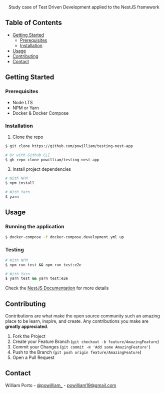 <br />
<p align="center">
  <p align="center">
    Study case of Test Driven Development applied to the NestJS framework
  </p>
</p>

## Table of Contents

- [Getting Started](#getting-started)
  - [Prerequisites](#prerequisites)
  - [Installation](#installation)
- [Usage](#usage)
- [Contributing](#contributing)
- [Contact](#contact)

## Getting Started

### Prerequisites

- Node LTS
- NPM or Yarn
- Docker & Docker Compose

### Installation

1. Clone the repo

```sh
$ git clone https://github.com/powilliam/testing-nest-app

# Or with Github CLI
$ gh repo clone powilliam/testing-nest-app
```

3. Install project dependencies

```sh
# With NPM
$ npm install

# With Yarn
$ yarn
```

## Usage

### Running the application

```sh
$ docker-compose -f docker-compose.development.yml up
```

### Testing

```sh
# With NPM
$ npm run test && npm run test:e2e

# With Yarn
$ yarn test && yarn test:e2e
```

Check the [NestJS Documentation](https://docs.nestjs.com) for more details

## Contributing

Contributions are what make the open source community such an amazing place to be learn, inspire, and create. Any contributions you make are **greatly appreciated**.

1. Fork the Project
2. Create your Feature Branch (`git checkout -b feature/AmazingFeature`)
3. Commit your Changes (`git commit -m 'Add some AmazingFeature'`)
4. Push to the Branch (`git push origin feature/AmazingFeature`)
5. Open a Pull Request

## Contact

William Porto - [@powilliam\_](https://twitter.com/powilliam_) - powilliam19@gmail.com
